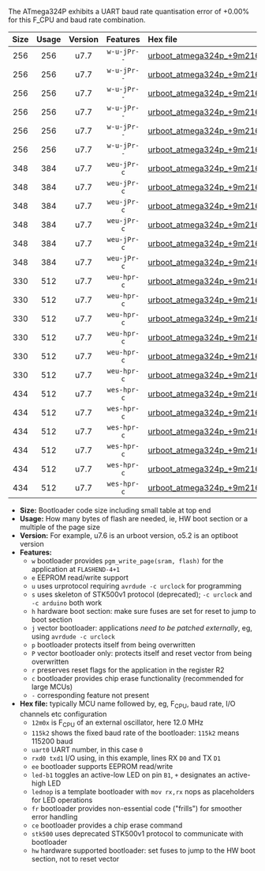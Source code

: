 The ATmega324P exhibits a UART baud rate quantisation error of +0.00% for this F_CPU and baud rate combination.

|Size|Usage|Version|Features|Hex file|
|:-:|:-:|:-:|:-:|:--|
|256|256|u7.7|`w-u-jPr--`|[urboot_atmega324p_+9m216x_+115k2_uart0_rxd0_txd1_led+b0_fr.hex](https://raw.githubusercontent.com/stefanrueger/urboot.hex/main/mcus/atmega324p/external_oscillator/fcpu_+9m216x/br_+115k2/urboot_atmega324p_+9m216x_+115k2_uart0_rxd0_txd1_led+b0_fr.hex)|
|256|256|u7.7|`w-u-jPr--`|[urboot_atmega324p_+9m216x_+115k2_uart0_rxd0_txd1_led+b7_fr.hex](https://raw.githubusercontent.com/stefanrueger/urboot.hex/main/mcus/atmega324p/external_oscillator/fcpu_+9m216x/br_+115k2/urboot_atmega324p_+9m216x_+115k2_uart0_rxd0_txd1_led+b7_fr.hex)|
|256|256|u7.7|`w-u-jPr--`|[urboot_atmega324p_+9m216x_+115k2_uart0_rxd0_txd1_lednop_fr.hex](https://raw.githubusercontent.com/stefanrueger/urboot.hex/main/mcus/atmega324p/external_oscillator/fcpu_+9m216x/br_+115k2/urboot_atmega324p_+9m216x_+115k2_uart0_rxd0_txd1_lednop_fr.hex)|
|256|256|u7.7|`w-u-jPr--`|[urboot_atmega324p_+9m216x_+115k2_uart1_rxd2_txd3_led+b0_fr.hex](https://raw.githubusercontent.com/stefanrueger/urboot.hex/main/mcus/atmega324p/external_oscillator/fcpu_+9m216x/br_+115k2/urboot_atmega324p_+9m216x_+115k2_uart1_rxd2_txd3_led+b0_fr.hex)|
|256|256|u7.7|`w-u-jPr--`|[urboot_atmega324p_+9m216x_+115k2_uart1_rxd2_txd3_led+b7_fr.hex](https://raw.githubusercontent.com/stefanrueger/urboot.hex/main/mcus/atmega324p/external_oscillator/fcpu_+9m216x/br_+115k2/urboot_atmega324p_+9m216x_+115k2_uart1_rxd2_txd3_led+b7_fr.hex)|
|256|256|u7.7|`w-u-jPr--`|[urboot_atmega324p_+9m216x_+115k2_uart1_rxd2_txd3_lednop_fr.hex](https://raw.githubusercontent.com/stefanrueger/urboot.hex/main/mcus/atmega324p/external_oscillator/fcpu_+9m216x/br_+115k2/urboot_atmega324p_+9m216x_+115k2_uart1_rxd2_txd3_lednop_fr.hex)|
|348|384|u7.7|`weu-jPr-c`|[urboot_atmega324p_+9m216x_+115k2_uart0_rxd0_txd1_ee_led+b0_fr_ce.hex](https://raw.githubusercontent.com/stefanrueger/urboot.hex/main/mcus/atmega324p/external_oscillator/fcpu_+9m216x/br_+115k2/urboot_atmega324p_+9m216x_+115k2_uart0_rxd0_txd1_ee_led+b0_fr_ce.hex)|
|348|384|u7.7|`weu-jPr-c`|[urboot_atmega324p_+9m216x_+115k2_uart0_rxd0_txd1_ee_led+b7_fr_ce.hex](https://raw.githubusercontent.com/stefanrueger/urboot.hex/main/mcus/atmega324p/external_oscillator/fcpu_+9m216x/br_+115k2/urboot_atmega324p_+9m216x_+115k2_uart0_rxd0_txd1_ee_led+b7_fr_ce.hex)|
|348|384|u7.7|`weu-jPr-c`|[urboot_atmega324p_+9m216x_+115k2_uart0_rxd0_txd1_ee_lednop_fr_ce.hex](https://raw.githubusercontent.com/stefanrueger/urboot.hex/main/mcus/atmega324p/external_oscillator/fcpu_+9m216x/br_+115k2/urboot_atmega324p_+9m216x_+115k2_uart0_rxd0_txd1_ee_lednop_fr_ce.hex)|
|348|384|u7.7|`weu-jPr-c`|[urboot_atmega324p_+9m216x_+115k2_uart1_rxd2_txd3_ee_led+b0_fr_ce.hex](https://raw.githubusercontent.com/stefanrueger/urboot.hex/main/mcus/atmega324p/external_oscillator/fcpu_+9m216x/br_+115k2/urboot_atmega324p_+9m216x_+115k2_uart1_rxd2_txd3_ee_led+b0_fr_ce.hex)|
|348|384|u7.7|`weu-jPr-c`|[urboot_atmega324p_+9m216x_+115k2_uart1_rxd2_txd3_ee_led+b7_fr_ce.hex](https://raw.githubusercontent.com/stefanrueger/urboot.hex/main/mcus/atmega324p/external_oscillator/fcpu_+9m216x/br_+115k2/urboot_atmega324p_+9m216x_+115k2_uart1_rxd2_txd3_ee_led+b7_fr_ce.hex)|
|348|384|u7.7|`weu-jPr-c`|[urboot_atmega324p_+9m216x_+115k2_uart1_rxd2_txd3_ee_lednop_fr_ce.hex](https://raw.githubusercontent.com/stefanrueger/urboot.hex/main/mcus/atmega324p/external_oscillator/fcpu_+9m216x/br_+115k2/urboot_atmega324p_+9m216x_+115k2_uart1_rxd2_txd3_ee_lednop_fr_ce.hex)|
|330|512|u7.7|`weu-hpr-c`|[urboot_atmega324p_+9m216x_+115k2_uart0_rxd0_txd1_ee_led+b0_fr_ce_hw.hex](https://raw.githubusercontent.com/stefanrueger/urboot.hex/main/mcus/atmega324p/external_oscillator/fcpu_+9m216x/br_+115k2/urboot_atmega324p_+9m216x_+115k2_uart0_rxd0_txd1_ee_led+b0_fr_ce_hw.hex)|
|330|512|u7.7|`weu-hpr-c`|[urboot_atmega324p_+9m216x_+115k2_uart0_rxd0_txd1_ee_led+b7_fr_ce_hw.hex](https://raw.githubusercontent.com/stefanrueger/urboot.hex/main/mcus/atmega324p/external_oscillator/fcpu_+9m216x/br_+115k2/urboot_atmega324p_+9m216x_+115k2_uart0_rxd0_txd1_ee_led+b7_fr_ce_hw.hex)|
|330|512|u7.7|`weu-hpr-c`|[urboot_atmega324p_+9m216x_+115k2_uart0_rxd0_txd1_ee_lednop_fr_ce_hw.hex](https://raw.githubusercontent.com/stefanrueger/urboot.hex/main/mcus/atmega324p/external_oscillator/fcpu_+9m216x/br_+115k2/urboot_atmega324p_+9m216x_+115k2_uart0_rxd0_txd1_ee_lednop_fr_ce_hw.hex)|
|330|512|u7.7|`weu-hpr-c`|[urboot_atmega324p_+9m216x_+115k2_uart1_rxd2_txd3_ee_led+b0_fr_ce_hw.hex](https://raw.githubusercontent.com/stefanrueger/urboot.hex/main/mcus/atmega324p/external_oscillator/fcpu_+9m216x/br_+115k2/urboot_atmega324p_+9m216x_+115k2_uart1_rxd2_txd3_ee_led+b0_fr_ce_hw.hex)|
|330|512|u7.7|`weu-hpr-c`|[urboot_atmega324p_+9m216x_+115k2_uart1_rxd2_txd3_ee_led+b7_fr_ce_hw.hex](https://raw.githubusercontent.com/stefanrueger/urboot.hex/main/mcus/atmega324p/external_oscillator/fcpu_+9m216x/br_+115k2/urboot_atmega324p_+9m216x_+115k2_uart1_rxd2_txd3_ee_led+b7_fr_ce_hw.hex)|
|330|512|u7.7|`weu-hpr-c`|[urboot_atmega324p_+9m216x_+115k2_uart1_rxd2_txd3_ee_lednop_fr_ce_hw.hex](https://raw.githubusercontent.com/stefanrueger/urboot.hex/main/mcus/atmega324p/external_oscillator/fcpu_+9m216x/br_+115k2/urboot_atmega324p_+9m216x_+115k2_uart1_rxd2_txd3_ee_lednop_fr_ce_hw.hex)|
|434|512|u7.7|`wes-hpr-c`|[urboot_atmega324p_+9m216x_+115k2_uart0_rxd0_txd1_ee_led+b0_fr_ce_stk500_hw.hex](https://raw.githubusercontent.com/stefanrueger/urboot.hex/main/mcus/atmega324p/external_oscillator/fcpu_+9m216x/br_+115k2/urboot_atmega324p_+9m216x_+115k2_uart0_rxd0_txd1_ee_led+b0_fr_ce_stk500_hw.hex)|
|434|512|u7.7|`wes-hpr-c`|[urboot_atmega324p_+9m216x_+115k2_uart0_rxd0_txd1_ee_led+b7_fr_ce_stk500_hw.hex](https://raw.githubusercontent.com/stefanrueger/urboot.hex/main/mcus/atmega324p/external_oscillator/fcpu_+9m216x/br_+115k2/urboot_atmega324p_+9m216x_+115k2_uart0_rxd0_txd1_ee_led+b7_fr_ce_stk500_hw.hex)|
|434|512|u7.7|`wes-hpr-c`|[urboot_atmega324p_+9m216x_+115k2_uart0_rxd0_txd1_ee_lednop_fr_ce_stk500_hw.hex](https://raw.githubusercontent.com/stefanrueger/urboot.hex/main/mcus/atmega324p/external_oscillator/fcpu_+9m216x/br_+115k2/urboot_atmega324p_+9m216x_+115k2_uart0_rxd0_txd1_ee_lednop_fr_ce_stk500_hw.hex)|
|434|512|u7.7|`wes-hpr-c`|[urboot_atmega324p_+9m216x_+115k2_uart1_rxd2_txd3_ee_led+b0_fr_ce_stk500_hw.hex](https://raw.githubusercontent.com/stefanrueger/urboot.hex/main/mcus/atmega324p/external_oscillator/fcpu_+9m216x/br_+115k2/urboot_atmega324p_+9m216x_+115k2_uart1_rxd2_txd3_ee_led+b0_fr_ce_stk500_hw.hex)|
|434|512|u7.7|`wes-hpr-c`|[urboot_atmega324p_+9m216x_+115k2_uart1_rxd2_txd3_ee_led+b7_fr_ce_stk500_hw.hex](https://raw.githubusercontent.com/stefanrueger/urboot.hex/main/mcus/atmega324p/external_oscillator/fcpu_+9m216x/br_+115k2/urboot_atmega324p_+9m216x_+115k2_uart1_rxd2_txd3_ee_led+b7_fr_ce_stk500_hw.hex)|
|434|512|u7.7|`wes-hpr-c`|[urboot_atmega324p_+9m216x_+115k2_uart1_rxd2_txd3_ee_lednop_fr_ce_stk500_hw.hex](https://raw.githubusercontent.com/stefanrueger/urboot.hex/main/mcus/atmega324p/external_oscillator/fcpu_+9m216x/br_+115k2/urboot_atmega324p_+9m216x_+115k2_uart1_rxd2_txd3_ee_lednop_fr_ce_stk500_hw.hex)|

- **Size:** Bootloader code size including small table at top end
- **Usage:** How many bytes of flash are needed, ie, HW boot section or a multiple of the page size
- **Version:** For example, u7.6 is an urboot version, o5.2 is an optiboot version
- **Features:**
  + `w` bootloader provides `pgm_write_page(sram, flash)` for the application at `FLASHEND-4+1`
  + `e` EEPROM read/write support
  + `u` uses urprotocol requiring `avrdude -c urclock` for programming
  + `s` uses skeleton of STK500v1 protocol (deprecated); `-c urclock` and `-c arduino` both work
  + `h` hardware boot section: make sure fuses are set for reset to jump to boot section
  + `j` vector bootloader: applications *need to be patched externally*, eg, using `avrdude -c urclock`
  + `p` bootloader protects itself from being overwritten
  + `P` vector bootloader only: protects itself and reset vector from being overwritten
  + `r` preserves reset flags for the application in the register R2
  + `c` bootloader provides chip erase functionality (recommended for large MCUs)
  + `-` corresponding feature not present
- **Hex file:** typically MCU name followed by, eg, F<sub>CPU</sub>, baud rate, I/O channels etc configuration
  + `12m0x` is F<sub>CPU</sub> of an external oscillator, here 12.0 MHz
  + `115k2` shows the fixed baud rate of the bootloader: `115k2` means 115200 baud
  + `uart0` UART number, in this case `0`
  + `rxd0 txd1` I/O using, in this example, lines RX `D0` and TX `D1`
  + `ee` bootloader supports EEPROM read/write
  + `led-b1` toggles an active-low LED on pin `B1`, `+` designates an active-high LED
  + `lednop` is a template bootloader with `mov rx,rx` nops as placeholders for LED operations
  + `fr` bootloader provides non-essential code ("frills") for smoother error handling
  + `ce` bootloader provides a chip erase command
  + `stk500` uses deprecated STK500v1 protocol to communicate with bootloader
  + `hw` hardware supported bootloader: set fuses to jump to the HW boot section, not to reset vector
